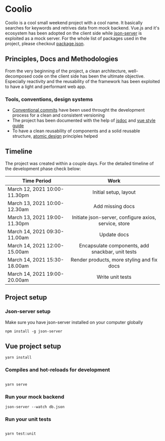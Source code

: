 # Coolio

Coolio is a cool small weekend project with a cool name. It basically searches for keywords and retrives data from mock backend. Vue.js and it's ecosystem has been adopted on the client side while [json-server](https://github.com/typicode/json-server) is exploited as a mock server. For the whole list of packages used in the project, please checkout [package.json](https://github.com/mehmeteyupoglu/coolio/blob/main/package.json).

## Principles, Docs and Methodologies

From the very beginning of the project, a clean architecture, well-decomposed code on the client side has been the ultimate objective. Especially reactivity and the reusability of the framework has been exploited to have a light and performant web app.

### Tools, conventions, design systems

- [Conventional commits](www.conventionalcommits.org/) have been used throught the development process for a clean and consistent versioning
- The project has been documented with the help of [jsdoc](https://jsdoc.app/) and [vue style guide](https://vue-styleguidist.github.io/)
- To have a clean reusability of components and a solid reusable structure, [atomic design](https://bradfrost.com/blog/post/atomic-web-design/) principles helped

## Timeline

The project was created within a couple days. For the detailed timeline of the development phase check below:

| Time Period                  |                         Work                          |
| ---------------------------- | :---------------------------------------------------: |
| March 12, 2021 10:00-11.30pm |                 Initial setup, layout                 |
| March 13, 2021 10:00-12.30am |                   Add missing docs                    |
| March 13, 2021 19:00-11.30pm | Initiate json-server, configure axios, service, store |
| March 14, 2021 09:30-11.00am |                      Update docs                      |
| March 14, 2021 12:00-15.00am |   Encapsulate components, add snackbar, unit tests    |
| March 14, 2021 15:30-18.00am |      Render products, more styling and fix docs       |
| March 14, 2021 19:00-20.00am |                   Write unit tests                    |

## Project setup

### Json-server setup

Make sure you have json-server installed on your computer globally

```
npm install -g json-server

```

## Vue project setup

```
yarn install

```

### Compiles and hot-reloads for development

```

yarn serve

```

### Run your mock backend

```
json-server --watch db.json
```

### Run your unit tests

```

yarn test:unit

```
